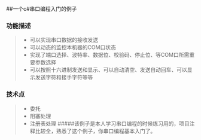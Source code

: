 ##一个c#串口编程入门的例子
### 功能描述
> - 可以实现串口数据的接收发送
> - 可以动态的监控本机器的COM口状态
> - 实现了端口选择、波特率、数据位、校验码、停止位、等COM口所需重要参数选择
> - 可以按照十六进制发送和显示、可以自动清空、发送自动回车、可以显示发送字符和接手字符等等
### 技术点
> - 委托
> - 阻塞处理
> - 注册表处理
#####该例子是本人学习串口编程的时候练习用的，项目注释比较全，熟悉了这个例子，你串口编程基本入门了。


